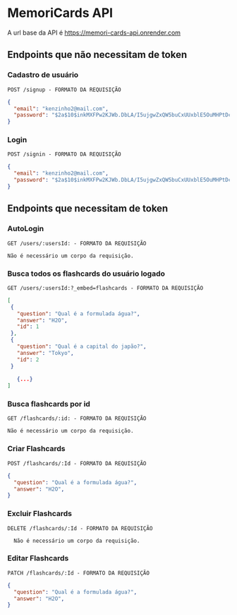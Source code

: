 # MemoriCards API

A url base da API é https://memori-cards-api.onrender.com

## Endpoints que não necessitam de token

### Cadastro de usuário

`POST /signup - FORMATO DA REQUISIÇÃO`

```json
{
  "email": "kenzinho2@mail.com",
  "password": "$2a$10$inkMXFPw2KJWb.DbLA/I5ujgwZxQW5buCxUUxblE5OuMHPtDcSnnm"
}
```

### Login

`POST /signin - FORMATO DA REQUISIÇÃO`

```json
{
  "email": "kenzinho2@mail.com",
  "password": "$2a$10$inkMXFPw2KJWb.DbLA/I5ujgwZxQW5buCxUUxblE5OuMHPtDcSnnm",
}
```

## Endpoints que necessitam de token

### AutoLogin

`GET /users/:usersId: - FORMATO DA REQUISIÇÃO`

```
Não é necessário um corpo da requisição.
```

### Busca todos os flashcards do usuário logado

`GET /users/:usersId:?_embed=flashcards - FORMATO DA REQUISIÇÃO`

```json
[
 {
   "question": "Qual é a formulada água?",
   "answer": "H2O",
   "id": 1
 },
 {
   "question": "Qual é a capital do japão?",
   "answer": "Tokyo",
   "id": 2
 }
 
   {...}
]
```

### Busca flashcards por id

`GET /flashcards/:id: - FORMATO DA REQUISIÇÃO`

``` 
Não é necessário um corpo da requisição.
```
###  Criar Flashcards

`POST /flashcards/:Id - FORMATO DA REQUISIÇÃO`

```json
{
  "question": "Qual é a formulada água?",
  "answer": "H2O",
}
```

###  Excluir Flashcards

`DELETE /flashcards/:Id - FORMATO DA REQUISIÇÃO`

```
  Não é necessário um corpo da requisição.
```

###  Editar Flashcards

`PATCH /flashcards/:Id - FORMATO DA REQUISIÇÃO`

```json
{
  "question": "Qual é a formulada água?",
  "answer": "H2O",
}
```
